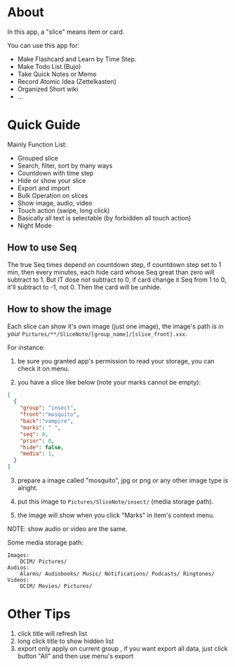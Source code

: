 # About

In this app, a "slice" means item or card.

You can use this app for:

- Make Flashcard and Learn by Time Step.
- Make Todo List (Bujo)
- Take Quick Notes or Memo
- Record Atomic Idea (Zettelkasten)
- Organized Short wiki
- ...

# Quick Guide

Mainly Function List:

- Grouped slice
- Search, filter, sort by many ways
- Countdown with time step
- Hide or show your slice
- Export and import
- Bulk Operation on slices
- Show image, audio, video
- Touch action (swipe, long click)
- Basically all text is selectable (by forbidden all touch action)
- Night Mode

## How to use Seq

The true Seq times depend on countdown step, if countdown step set to 1 min,
then every minutes, each hide card whose Seq great than zero will subtract to 1.
But IT dose not subtract to 0, if card change it Seq from 1 to 0, it'll
subtract to -1, not 0. Then the card will be unhide.

## How to show the image

Each slice can show it's own image (just one image), the image's path is in
your `Pictures/**/SliceNote/[group_name]/[slice_front].xxx`.

For instance:

1. be sure you granted app's permission to read your storage, you can check it on menu.

2. you have a slice like below (note your marks cannot be empty):

```json
[
  {
    "group": "insect", 
    "front":"mosquito",
    "back":"vampire",
    "marks": " ",
    "seq": 0,
    "prior": 0,
    "hide": false,
    "media": 1,
  }
]
```

3. prepare a image called "mosquito", jpg or png or any other image type is alright.

4. put this image to `Pictures/SliceNote/insect/` (media storage path).

5. the image will show when you click "Marks" in item's context menu.

NOTE: show audio or video are the same.

Some media storage path:

```
Images:
    DCIM/ Pictures/
Audios:
    Alarms/ Audiobooks/ Music/ Notifications/ Podcasts/ Ringtones/
Videos:
    DCIM/ Movies/ Pictures/
```

# Other Tips

1. click title will refresh list
2. long click title to show hidden list
3. export only apply on current group , if you want export all data,
just click button "All" and then use menu's export

